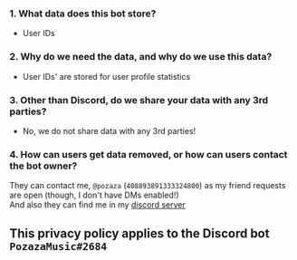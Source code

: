 ### 1. What data does this bot store?
- User IDs

### 2. Why do we need the data, and why do we use this data?
- User IDs' are stored for user profile statistics

### 3. Other than Discord, do we share your data with any 3rd parties?
- No, we do not share data with any 3rd parties!

### 4. How can users get data removed, or how can users contact the bot owner?
They can contact me, `@pozaza` (`408893891333324800`) as my friend requests are open (though, I don't have DMs enabled!)<br>
And also they can find me in my [discord server](https://discord.gg/KwP76hS)

## This privacy policy applies to the Discord bot `PozazaMusic#2684`
